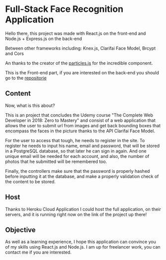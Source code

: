 ﻿# Full-Stack Face Recognition Application

Hello there, this project was made with React.js on the front-end and Node.js + Express.js on the back-end

Between other frameworks including: Knex.js, Clarifai Face Model, Brcypt and Cors

An thanks to the creator of the [particles.js](https://vincentgarreau.com/particles.js/) for the incredible component.

This is the Front-end part, if you are interested on the back-end you should go to the [repositorie](https://github.com/Vitorr32/face-recognition-full-stack-api)

## Content

Now, what is this about?

This is an project that concludes the Udemy course "The Complete Web Developer in 2018: Zero to Mastery" and consist of a
web application that allows the user to submit url from images and get back bounding boxes that encompass the faces in the
picture thanks to the API Clarifai Face Model.

For the user to access that tough, he needs to register in the site. To register he needs to input his name, email and 
password, that will be stored in a PostgreSQL database, so that later he can sign in again. And one unique email will be
needed for each account, and also, the number of photos that he submitted will be remembered too.

Finally, the controllers make sure that the password is properly hashed before inputting it at the database, and make a 
properly validation check of the content to be stored.

## Host

Thanks to Heroku Cloud Application I could host the full application, on their servers, and it is running right now on the
link of the project up there!

## Objective

As well as a learning experience, I hope this application can convince you of my skills using React.js and Node.js.
I am up for freelancer work, you can contact me if you are interested.
